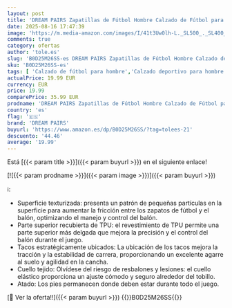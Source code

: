 ```yaml
---
layout: post
title: 'DREAM PAIRS Zapatillas de Fútbol Hombre Calzado de Fútbol para Hombre Botas de Fútbol Zapatos de Fútbol Tacos Fútbol Deporte Size 46 Negro/Gris Claro SDSS2401M'
date: 2025-08-16 17:47:39
image: 'https://m.media-amazon.com/images/I/41t3Uw0lh-L._SL500_._SL400_.jpg'
comments: true
category: ofertas
author: 'tole.es'
slug: 'B0D25M26SS-es DREAM PAIRS Zapatillas de Fútbol Hombre Calzado de Fútbol...'
sku: 'B0D25M26SS-es'
tags: [ 'Calzado de fútbol para hombre','Calzado deportivo para hombre','Moda','Moda Hombre','Zapatillas deportivas y de moda para hombre','Zapatos para hombre','dream pairs','zapatos','🇪🇸', ]
actualPrice: 19.99 EUR
currency: EUR
price: 19.99
comparePrice: 35.99 EUR
prodname: 'DREAM PAIRS Zapatillas de Fútbol Hombre Calzado de Fútbol para Hombre Botas de Fútbol Zapatos de Fútbol Tacos Fútbol Deporte Size 46 Negro/Gris Claro SDSS2401M'
country: 'es'
flag: '🇪🇸'
brand: 'DREAM PAIRS'
buyurl: 'https://www.amazon.es/dp/B0D25M26SS/?tag=tolees-21'
descuento: '44.46'
average: '19.99'
---
```


Está [{{< param title >}}]({{< param buyurl >}}) en el siguiente enlace!

[![{{< param prodname >}}]({{< param image >}})]({{< param buyurl >}})

ℹ️:

- Superficie texturizada: presenta un patrón de pequeñas partículas en la superficie para aumentar la fricción entre los zapatos de fútbol y el balón, optimizando el manejo y control del balón.
- Parte superior recubierta de TPU: el revestimiento de TPU permite una parte superior más delgada que mejora la precisión y el control del balón durante el juego.
- Tacos estratégicamente ubicados: La ubicación de los tacos mejora la tracción y la estabilidad de carrera, proporcionando un excelente agarre al suelo y agilidad en la cancha.
- Cuello tejido: Olvídese del riesgo de resbalones y lesiones: el cuello elástico proporciona un ajuste cómodo y seguro alrededor del tobillo.
- Atado: Los pies permanecen donde deben estar durante todo el juego.

[🛒 Ver la oferta!!]({{< param buyurl >}})
{{<world>}}B0D25M26SS{{</world>}}
